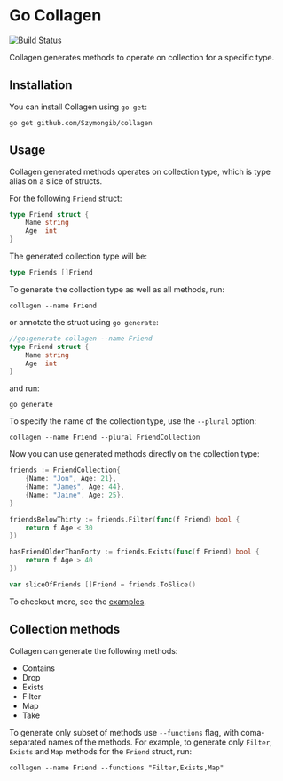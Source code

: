 # Go Collagen

[![Build Status](https://travis-ci.org/Szymongib/collagen.svg?branch=master)](https://travis-ci.org/Szymongib/collagen)

Collagen generates methods to operate on collection for a specific type.

## Installation

You can install Collagen using `go get`:
```
go get github.com/Szymongib/collagen
```

## Usage

Collagen generated methods operates on collection type, which is type alias on a slice of structs.

For the following `Friend` struct:
```go
type Friend struct {
    Name string
    Age  int
}
```

The generated collection type will be:
```go
type Friends []Friend
```

To generate the collection type as well as all methods, run:
```
collagen --name Friend
```

or annotate the struct using `go generate`:
```go
//go:generate collagen --name Friend
type Friend struct {
    Name string
    Age  int
}
```
and run:
```
go generate
```

To specify the name of the collection type, use the `--plural` option:
```
collagen --name Friend --plural FriendCollection
```

Now you can use generated methods directly on the collection type:
```go
friends := FriendCollection{
	{Name: "Jon", Age: 21},
	{Name: "James", Age: 44},
	{Name: "Jaine", Age: 25},
}

friendsBelowThirty := friends.Filter(func(f Friend) bool {
	return f.Age < 30
})

hasFriendOlderThanForty := friends.Exists(func(f Friend) bool {
	return f.Age > 40
})

var sliceOfFriends []Friend = friends.ToSlice()
```

To checkout more, see the [examples](examples/README.md).

## Collection methods

Collagen can generate the following methods:
- Contains
- Drop
- Exists
- Filter
- Map
- Take
 
To generate only subset of methods use `--functions` flag, with coma-separated names of the methods. 
For example, to generate only `Filter`, `Exists` and `Map` methods for the `Friend` struct, run:
```
collagen --name Friend --functions "Filter,Exists,Map"
```
